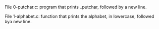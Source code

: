 File 0-putchar.c: program that prints _putchar, followed by a new line.

File 1-alphabet.c:  function that prints the alphabet, in lowercase, followed bya new line.
